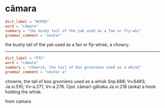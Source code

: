 # cāmara

``` toml
dict_label = "NCPED"
word = "cāmara"
summary = "the bushy tail of the yak used as a fan or fly-whi"
grammar_comment = "neuter"
```

the bushy tail of the yak used as a fan or fly\-whisk, a chowry.

--------------------

``` toml
dict_label = "PTS"
word = "cāmara"
summary = "chowrie, the tail of bos grunniens used as a whisk"
grammar_comment = "neuter a"
```

chowrie, the tail of bos grunniens used as a whisk Snp.688; Vv.64#3; Ja.vi.510; Vv\-a.271, Vv\-a.276. Cpd. cāmarī\-gāhaka Ja.vi.218 (anka) a hook holding the whisk.

from camara

